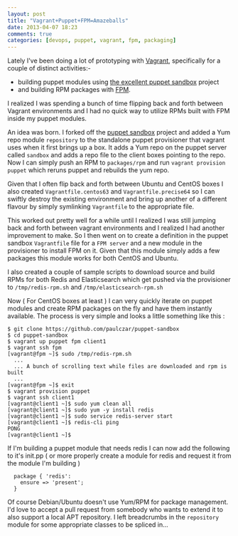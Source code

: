 ```yaml
---
layout: post
title: "Vagrant+Puppet+FPM=Amazeballs"
date: 2013-04-07 18:23
comments: true
categories: [devops, puppet, vagrant, fpm, packaging]
---
```


Lately I've been doing a lot of prototyping with [Vagrant](http://www.vagrantup.com/), specifically for a couple of distinct activities:- 

* building puppet modules using [the excellent puppet sandbox](https://github.com/elasticdog/puppet-sandbox) project 
* and building RPM packages with [FPM](https://github.com/jordansissel/fpm).

I realized I was spending a bunch of time flipping back and forth between Vagrant environments and I had no quick way to utilize RPMs built with FPM inside my puppet modules.    

<!--more-->

An idea was born.   I forked off the [puppet sandbox](https://github.com/paulczar/puppet-sandbox) project and added a Yum repo module `repository` to the standalone puppet provisioner that vagrant uses when it first brings up a box.   It adds a Yum repo on the puppet server called `sandbox` and adds a repo file to the client boxes pointing to the repo.   Now I can simply push an RPM to `packages/rpm` and run `vagrant provision puppet` which reruns puppet and rebuilds the yum repo.

Given that I often flip back and forth between Ubuntu and CentOS boxes I also created `Vagrantfile.centos63` and `Vagrantfile.precise64` so I can swiftly destroy the existing environment and bring up another of a different flavour by simply symlinking `Vagrantfile` to the appropriate file.

This worked out pretty well for a while until I realized I was still jumping back and forth between vagrant environments and I realized I had another improvement to make.   So I then went on to create a definition in the puppet sandbox `Vagrantfile` file for a `FPM server` and a new module in the provisioner to install FPM on it.   Given that this module simply adds a few packages this module works for both CentOS and Ubuntu.   

I also created a couple of sample scripts to download source and build RPMs for both Redis and Elasticsearch which get pushed via the provisioner to `/tmp/redis-rpm.sh` and `/tmp/elasticsearch-rpm.sh`

Now ( For CentOS boxes at least ) I can very quickly iterate on puppet modules and create RPM packages on the fly and have them instantly available.   The process is very simple and looks a little something like this : 


```
$ git clone https://github.com/paulczar/puppet-sandbox
$ cd puppet-sandbox
$ vagrant up puppet fpm client1
$ vagrant ssh fpm
[vagrant@fpm ~]$ sudo /tmp/redis-rpm.sh
  ... 
  ... A bunch of scrolling text while files are downloaded and rpm is built
  ...
[vagrant@fpm ~]$ exit
$ vagrant provision puppet
$ vagrant ssh client1
[vagrant@client1 ~]$ sudo yum clean all
[vagrant@client1 ~]$ sudo yum -y install redis
[vagrant@client1 ~]$ sudo service redis-server start
[vagrant@client1 ~]$ redis-cli ping
PONG
[vagrant@client1 ~]$
```

If I'm building a puppet module that needs redis I can now add the following to it's init.pp ( or more properly create a module for redis and request it from the module I'm building ) 

```
  package { 'redis':
    ensure => 'present';
  }
```

Of course Debian/Ubuntu doesn't use Yum/RPM for package management.    I'd love to accept a pull request from somebody who wants to extend it to also support a local APT repository.   I left breadcrumbs in the `repository` module for some appropriate classes to be spliced in...